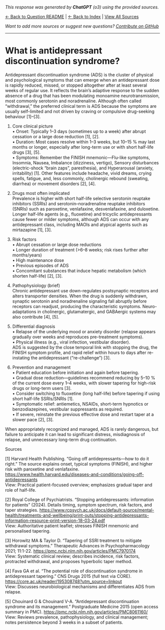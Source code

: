 <!-- 
Generated by: chatgpt
Model: o3
Prompt type: sources
Generated at: 2025-06-23T18:03:04.588140
-->

*This response was generated by **ChatGPT** (o3) using the provided sources.*

[← Back to Question README](README.md) | [← Back to Index](../README.md) | [View All Sources](../allsources.md)

*Want to add more sources or suggest new questions? [Contribute on GitHub](https://github.com/justinwest/SuggestedSources)*

---

# What is antidepressant discontinuation syndrome?

Antidepressant discontinuation syndrome (ADS) is the cluster of physical and psychological symptoms that can emerge when an antidepressant dose is rapidly reduced, missed, or stopped altogether after at least several weeks of regular use. It reflects the brain’s adaptive response to the sudden absence of a drug that has been modulating monoamine neurotransmission, most commonly serotonin and noradrenaline. Although often called “withdrawal,” the preferred clinical term is ADS because the symptoms are usually self-limited and not driven by craving or compulsive drug-seeking behaviour [1]–[3].

1. Core clinical picture  
   • Onset: Typically 1–3 days (sometimes up to a week) after abrupt cessation or a large dose reduction [1], [2].  
   • Duration: Most cases resolve within 1–3 weeks, but 10–15 % may last months or longer, especially after long-term use or with short half-life drugs [3], [5].  
   • Symptoms: Remember the FINISH mnemonic—Flu-like symptoms, Insomnia, Nausea, Imbalance (dizziness, vertigo), Sensory disturbances (electric-shock “brain zaps”, paresthesia), and Hyperarousal (anxiety, irritability) [1]. Other features include headache, vivid dreams, crying spells, fatigue, and, less commonly, cholinergic rebound (sweating, diarrhea) or movement disorders [2], [4].

2. Drugs most often implicated  
   Prevalence is higher with short half-life selective serotonin reuptake inhibitors (SSRIs) and serotonin–noradrenaline reuptake inhibitors (SNRIs) such as paroxetine, venlafaxine, desvenlafaxine, and duloxetine. Longer half-life agents (e.g., fluoxetine) and tricyclic antidepressants cause fewer or milder symptoms, although ADS can occur with any antidepressant class, including MAOIs and atypical agents such as mirtazapine [1], [3].

3. Risk factors  
   • Abrupt cessation or large dose reductions  
   • Longer duration of treatment (>6–8 weeks; risk rises further after months/years)  
   • High maintenance dose  
   • Previous episodes of ADS  
   • Concomitant substances that induce hepatic metabolism (which shorten half-life) [2], [3].

4. Pathophysiology (brief)  
   Chronic antidepressant use down-regulates postsynaptic receptors and alters transporter densities. When the drug is suddenly withdrawn, synaptic serotonin and noradrenaline signaling fall abruptly before receptors can readjust, producing the characteristic symptoms. Neuro-adaptations in cholinergic, glutamatergic, and GABAergic systems may also contribute [4], [5].

5. Differential diagnosis  
   • Relapse of the underlying mood or anxiety disorder (relapse appears gradually over weeks and reproduces pre-treatment symptoms).  
   • Physical illness (e.g., viral infection, vestibular disorder).  
   ADS is suggested by the close temporal link with stopping the drug, the FINISH symptom profile, and rapid relief within hours to days after re-instating the antidepressant (“re-challenge”) [3].

6. Prevention and management  
   • Patient education before initiation and again before tapering.  
   • Gradual dose reduction—guidelines recommend reducing by 5–10 % of the current dose every 1–4 weeks, with slower tapering for high-risk drugs or long-term users [3].  
   • Consider switching to fluoxetine (long half-life) before tapering if using short half-life SSRIs/SNRIs [1].  
   • Symptomatic relief: antiemetics, NSAIDs, short-term hypnotics or benzodiazepines, vestibular suppressants as required.  
   • If severe, reinstate the previous effective dose and restart taper at a slower pace [2], [3].

When appropriately recognized and managed, ADS is rarely dangerous, but failure to anticipate it can lead to significant distress, misdiagnosis of relapse, and unnecessary long-term drug continuation.

Sources

[1] Harvard Health Publishing. “Going off antidepressants—how to do it right.” The source explains onset, typical symptoms (FINISH), and higher risk with paroxetine and venlafaxine. https://www.health.harvard.edu/diseases-and-conditions/going-off-antidepressants  
View: Practical patient-focused overview; emphasizes gradual taper and role of half-life.

[2] Royal College of Psychiatrists. “Stopping antidepressants: information for patients” (2024). Details timing, symptom spectrum, risk factors, and taper strategies. https://www.rcpsych.ac.uk/docs/default-source/mental-health/treatments-and-wellbeing/print-outs/stopping-antidepressants-information-resource-print-version-18-03-24.pdf  
View: Authoritative patient leaflet; stresses FINISH mnemonic and personalised tapering.

[3] Horowitz MA & Taylor D. “Tapering of SSRI treatment to mitigate withdrawal symptoms.” Therapeutic Advances in Psychopharmacology 2021; 11:1-22. https://pmc.ncbi.nlm.nih.gov/articles/PMC7970174  
View: Systematic clinical review; describes incidence, risk factors, protracted withdrawal, and proposes hyperbolic taper method.

[4] Fava GA et al. “The potential role of discontinuation syndrome in antidepressant tapering.” CNS Drugs 2015 (full text via CORE). https://core.ac.uk/reader/195308748?utm_source=linkout  
View: Discusses neurobiological mechanisms and differentiates ADS from relapse.

[5] Chouinard G & Chouinard V-A. “Antidepressant discontinuation syndrome and its management.” Postgraduate Medicine 2015 (open access summary in PMC). https://pmc.ncbi.nlm.nih.gov/articles/PMC8061160/  
View: Reviews prevalence, pathophysiology, and clinical management; notes persistence beyond 3 weeks in a subset of patients.